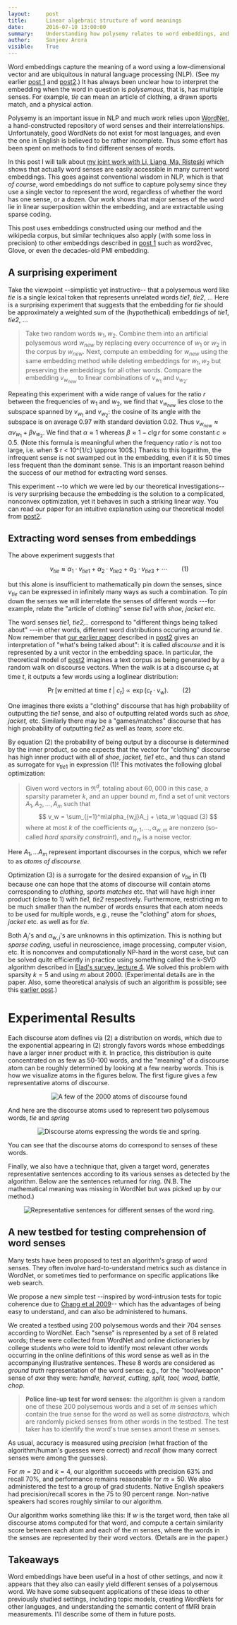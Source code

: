 ```yaml
---
layout:     post
title:      Linear algebraic structure of word meanings
date:       2016-07-10 13:00:00
summary:    Understanding how polysemy relates to word embeddings, and use this to extract senses of a word.
author:     Sanjeev Arora
visible:    True
---
```


Word embeddings capture the meaning of a word using a low-dimensional vector and are ubiquitous in natural language processing (NLP). (See my  earlier [post 1](http://www.offconvex.org/2015/12/12/word-embeddings-1/)
and [post2](http://www.offconvex.org/2016/02/14/word-embeddings-2/).) It has always been unclear how to interpret the embedding when the word in question is *polysemous,* that is, has multiple senses. For example, *tie* can mean an article of clothing, a drawn sports match, and a physical action. 

Polysemy is an important issue in NLP  and much work relies upon [WordNet](https://wordnet.princeton.edu/), a hand-constructed repository of word senses and their interrelationships. Unfortunately, good WordNets do not exist for most languages, and even the one in English  is believed to be rather incomplete. Thus some effort has been spent on methods to find different senses of words. 

In this post I will talk about [my joint work with Li, Liang, Ma, Risteski](https://arxiv.org/abs/1601.03764) which shows that actually word senses are easily accessible in many current word embeddings. This goes against conventional wisdom in NLP, which is that *of course*, word embeddings do not suffice to capture polysemy since they use a single vector to represent the word, regardless of whether the word has one sense, or a dozen.  Our work shows that major senses of the word lie in linear superposition within the embedding, and are extractable using sparse coding. 

This post uses embeddings constructed using our method and the wikipedia corpus, but similar techniques also apply (with some loss in precision) to  other embeddings described in [post 1](http://www.offconvex.org/2015/12/12/word-embeddings-1/) such as word2vec, Glove, or even the decades-old PMI embedding.

## A surprising experiment


 Take the viewpoint --simplistic yet instructive-- that a polysemous word like *tie* is a single lexical token that represents unrelated words *tie1*, *tie2*, ...
Here is a surprising experiment that suggests that the embedding for *tie* should be approximately a weighted sum of the (hypothethical) embeddings of *tie1*, *tie2*, ...

>Take two random  words $w_1, w_2$. Combine them into an artificial polysemous word $w_{new}$ by replacing every occurrence of $w_1$ or $w_2$ in the corpus by $w_{new}.$ Next, compute an embedding for $w_{new}$ using the same embedding method while deleting embeddings for $w_1, w_2$ but preserving the embeddings for all other words. Compare the embedding $v_{w_{new}}$ to linear combinations of $v_{w_1}$ and
$v_{w_2}$.

Repeating this experiment with a wide range of values for the ratio $r$ between the frequencies of $w_1$ and $w_2$, we find that $v_{w_{new}}$ lies close to the subspace spanned by $v_{w_1}$ and $v_{w_2}$: the cosine of its angle with the subspace  is on average $0.97$ with standard deviation $0.02$. Thus  $v_{w_{new}} \approx \alpha v_{w_1} + \beta v_{w_2}$. 
We find that $\alpha \approx 1$ whereas  $\beta \approx 1- c\lg r$
 for some constant $c\approx 0.5$. (Note this formula is meaningful when the frequency ratio $r$ is not too large, i.e. when $ r < 10^{1/c} \approx 100$.) Thanks to this logarithm, the infrequent sense is not swamped out in the embedding, even if it is 50 times less frequent than the dominant sense. This is an important reason behind the success of our method for extracting word senses.

This experiment --to which we were led by our theoretical investigations-- is very surprising 
because the embedding is the solution to a complicated, nonconvex optimization, yet it behaves in such a striking linear way. You can read our paper for an intuitive explanation using our theoretical model from [post2](http://www.offconvex.org/2016/02/14/word-embeddings-2/).



## Extracting word senses from embeddings

The above experiment suggests that 

$$
v_{tie} \approx \alpha_1 \cdot v_{ tie1} + \alpha_2 \cdot v_{tie2} + \alpha_3 \cdot v_{tie3} +\cdots \qquad (1)
$$

 but this alone is insufficient to mathematically pin down the senses, since $v_{tie}$ can be expressed in infinitely many ways as such a combination. To pin down the senses we will interrelate the senses of different words ---for example, relate the "article of clothing" sense *tie1* with  *shoe, jacket* etc. 

The word senses *tie1, tie2,..* correspond to "different things being talked about" ---in other words, different word distributions occuring around  *tie*.
 Now remember that [our earlier paper](http://128.84.21.199/abs/1502.03520v6) described in 
 [post2](http://www.offconvex.org/2016/02/14/word-embeddings-2/) gives an interpretation of "what's being talked about": it is called *discourse* and 
 it is represented by a unit vector in the embedding space. In particular, the theoretical model 
 of [post2](http://www.offconvex.org/2016/02/14/word-embeddings-2/) imagines a text corpus as being generated by a random walk on 
 discourse vectors. When the walk is at a discourse $c_t$ at time $t$, it outputs a few words using a loglinear distribution:
  
  $$
  \Pr[w~\mbox{emitted at time $t$}~|~c_t] \propto \exp(c_t\cdot v_w). \qquad (2)
  $$
  
  One imagines  there exists a "clothing" discourse that has high probability of outputting the *tie1* sense, and also of outputting related words such as *shoe, jacket,* etc.
Similarly there may be a  "games/matches" discourse that has high probability of outputting  *tie2* as well as *team, score* etc.


By equation (2) the probability of being output by a discourse is determined by the 
inner product, so one expects that the vector  for  "clothing" discourse  has high inner product with all of *shoe, jacket, tie1* etc., and thus can stand as surrogate for $v_{tie1}$ in expression (1)!  This motivates the following  global optimization:

>  Given word vectors in $\Re^d$, totaling  about $60,000$ in this case, a sparsity parameter $k$,
and an upper bound $m$, find a set of unit vectors   $A_1, A_2, \ldots, A_m$  such that
$$
v_w = \sum_{j=1}^m\alpha_{w,j}A_j + \eta_w \qquad (3)
$$
where at most $k$ of the coefficients $\alpha_{w,1},\dots,\alpha_{w,m}$ are nonzero (so-called  *hard sparsity constraint*), and $\eta_w$ is a  noise vector.

Here  $A_1, \ldots A_m$ represent important discourses in the corpus, which 
we refer to as  *atoms of discourse.*

Optimization (3) is a surrogate for the desired expansion of $v_{tie}$ in (1)  because one can hope that the atoms of discourse  will contain atoms corresponding to  *clothing*, *sports matches* etc. that will have high inner product (close to $1$) with *tie1,*  *tie2* respectively. Furthermore, restricting $m$ to be much smaller than the number of words ensures that each atom  needs to be used for multiple words, e.g., reuse the "clothing" atom 
for *shoes*, *jacket* etc. as well as for *tie*.

Both $A_j$'s and $\alpha_{w,j}$'s are unknowns in this optimization. This is nothing but *sparse coding,*  useful in neuroscience, image processing, computer vision,  etc. It is nonconvex and computationally NP-hard in the worst case, but can be solved quite efficiently in practice  using something called the k-SVD algorithm described in [Elad's survey, lecture 4](http://www.cs.technion.ac.il/~elad/publications/others/PCMI2010-Elad.pdf).  We solved this problem with sparsity
$k=5$ and  using $m$ about $2000$. (Experimental details are in the paper. Also, some theoretical
analysis of such an algorithm is possible; see this [earlier post](http://www.offconvex.org/2016/05/08/almostconvexitySATM/).) 



# Experimental Results

Each discourse atom defines via (2) a distribution on words, which due to the exponential appearing in (2) strongly favors words whose embeddings have a larger inner product with it. In practice, this distribution is quite concentrated on as few as  50-100 words, and the "meaning" of a discourse atom can be roughly determined by looking at a few nearby words. This is how we visualize atoms in the figures below. The first figure gives a few representative atoms of discourse.

<p style="text-align:center;">
<img src="http://www.cs.princeton.edu/~arora/pubs/discourseatoms.jpg" alt="A few of the 2000 atoms of discourse found"/>
</p>

And here are the discourse atoms used to represent two polysemous words, *tie* and *spring*

<p style="text-align:center;">
<img src="http://www.cs.princeton.edu/~arora/pubs/atomspolysemy.jpg" alt="Discourse atoms expressing the words tie and spring."/>
</p>

You can see that the discourse atoms do correspond to senses of these words. 

Finally, we also have a technique that, given a target word, generates representative sentences according to its various senses as detected by the algorithm. Below are the sentences returned for
*ring.* (N.B. The mathematical meaning was missing in WordNet but was picked up by our method.)
<p style="text-align:center;">
<img src="http://www.cs.princeton.edu/~arora/pubs/repsentences.jpg" alt="Representative sentences for different senses of the word ring."/>
</p>

## A new testbed for testing comprehension of word senses

Many tests have been proposed to test an algorithm's grasp of word senses. They often involve
hard-to-understand metrics such as  distance in WordNet, or sometimes  tied to performance on specific applications like web search.

We propose a new simple test --inspired by word-intrusion tests for topic coherence
due to [Chang et al 2009](https://www.umiacs.umd.edu/~jbg/docs/nips2009-rtl.pdf)-- which has the advantages of being easy to understand, and can also be administered to humans.  

We created a testbed using 200 polysemous words and their 704 senses according to WordNet. Each "sense"  is represented by a set of 8 related words; these were collected from WordNet and online dictionaries by college students who were told  to identify  most relevant other words occurring in the online definitions of this word sense as well as in the accompanying illustrative sentences.  These 8 words  are considered as *ground truth* representation of the word sense: e.g., for the  "tool/weapon" sense of  *axe* they were:  *handle, harvest, cutting,  split, tool, wood, battle, chop.*

> **Police line-up test for word senses:** the algorithm is given a random one of these 200 polysemous words and a set of $m$ senses which contain the true sense for the word as well as some *distractors,* which are randomly picked senses from other words in the testbed. The test taker has to identify the word's true senses amont these $m$ senses.

As usual, accuracy is measured using *precision* (what fraction of the algorithm/human's guesses 
were correct) and *recall* (how many correct senses were among the guesses).

For $m=20$ and $k=4$, our algorithm succeeds with precision  $63\%$ and recall $70\%$, and performance remains reasonable for $m=50$. We also administered the test to a group of grad students.
Native English speakers had precision/recall scores in the $75$ to $90$ percent range. 
Non-native speakers had scores roughly similar to our algorithm.

Our algorithm works something like this: If $w$ is the target word, then take all discourse atoms 
computed for that word, and compute a certain similarity score between each atom and each of the $m$ senses, where the words in the senses are represented by their word vectors. (Details are in the paper.)

## Takeaways

Word embeddings have been useful in a host of other settings, and now it appears that 
they also can easily yield different senses of a polysemous word. We have some subsequent applications of these ideas to other previously studied settings, including topic models, creating 
WordNets for other languages,  and understanding the semantic content of fMRI brain measurements. I'll describe some of them in future posts.
